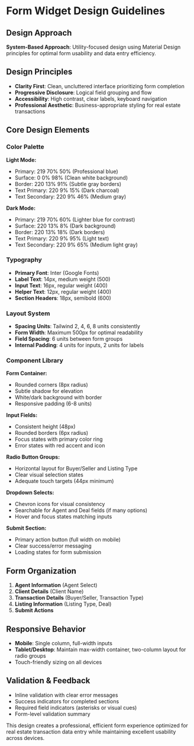 # Form Widget Design Guidelines

## Design Approach
**System-Based Approach**: Utility-focused design using Material Design principles for optimal form usability and data entry efficiency.

## Design Principles
- **Clarity First**: Clean, uncluttered interface prioritizing form completion
- **Progressive Disclosure**: Logical field grouping and flow
- **Accessibility**: High contrast, clear labels, keyboard navigation
- **Professional Aesthetic**: Business-appropriate styling for real estate transactions

## Core Design Elements

### Color Palette
**Light Mode:**
- Primary: 219 70% 50% (Professional blue)
- Surface: 0 0% 98% (Clean white background)
- Border: 220 13% 91% (Subtle gray borders)
- Text Primary: 220 9% 15% (Dark charcoal)
- Text Secondary: 220 9% 46% (Medium gray)

**Dark Mode:**
- Primary: 219 70% 60% (Lighter blue for contrast)
- Surface: 220 13% 8% (Dark background)
- Border: 220 13% 18% (Dark borders)
- Text Primary: 220 9% 95% (Light text)
- Text Secondary: 220 9% 65% (Medium light gray)

### Typography
- **Primary Font**: Inter (Google Fonts)
- **Label Text**: 14px, medium weight (500)
- **Input Text**: 16px, regular weight (400)
- **Helper Text**: 12px, regular weight (400)
- **Section Headers**: 18px, semibold (600)

### Layout System
- **Spacing Units**: Tailwind 2, 4, 6, 8 units consistently
- **Form Width**: Maximum 500px for optimal readability
- **Field Spacing**: 6 units between form groups
- **Internal Padding**: 4 units for inputs, 2 units for labels

### Component Library

**Form Container:**
- Rounded corners (8px radius)
- Subtle shadow for elevation
- White/dark background with border
- Responsive padding (6-8 units)

**Input Fields:**
- Consistent height (48px)
- Rounded borders (6px radius)
- Focus states with primary color ring
- Error states with red accent and icon

**Radio Button Groups:**
- Horizontal layout for Buyer/Seller and Listing Type
- Clear visual selection states
- Adequate touch targets (44px minimum)

**Dropdown Selects:**
- Chevron icons for visual consistency
- Searchable for Agent and Deal fields (if many options)
- Hover and focus states matching inputs

**Submit Section:**
- Primary action button (full width on mobile)
- Clear success/error messaging
- Loading states for form submission

## Form Organization
1. **Agent Information** (Agent Select)
2. **Client Details** (Client Name)
3. **Transaction Details** (Buyer/Seller, Transaction Type)
4. **Listing Information** (Listing Type, Deal)
5. **Submit Actions**

## Responsive Behavior
- **Mobile**: Single column, full-width inputs
- **Tablet/Desktop**: Maintain max-width container, two-column layout for radio groups
- Touch-friendly sizing on all devices

## Validation & Feedback
- Inline validation with clear error messages
- Success indicators for completed sections
- Required field indicators (asterisks or visual cues)
- Form-level validation summary

This design creates a professional, efficient form experience optimized for real estate transaction data entry while maintaining excellent usability across devices.